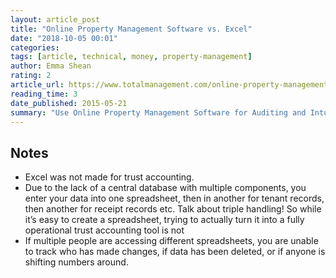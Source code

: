 ```yaml
---
layout: article_post
title: "Online Property Management Software vs. Excel"
date: "2018-10-05 00:01"
categories:
tags: [article, technical, money, property-management]
author: Emma Shean
rating: 2
article_url: https://www.totalmanagement.com/online-property-management-software-vs-excel/
reading_time: 3
date_published: 2015-05-21
summary: "Use Online Property Management Software for Auditing and Intuition"
---
```


## Notes

* Excel was not made for trust accounting.
* Due to the lack of a central database with multiple components, you enter your
  data into one spreadsheet, then in another for tenant records, then another
  for receipt records etc. Talk about triple handling! So while it’s easy to
  create a spreadsheet, trying to actually turn it into a fully operational
  trust accounting tool is not
* If multiple people are accessing different spreadsheets, you are unable to
  track who has made changes, if data has been deleted, or if anyone is shifting
  numbers around.
